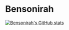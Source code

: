 # Bensonirah
[![Bensonirah's GitHub stats](https://github-readme-stats.vercel.app/api?username=bensonirah&show_icons=true&theme=gruvbox)](https://github.com/anuraghazra/github-readme-stats)
